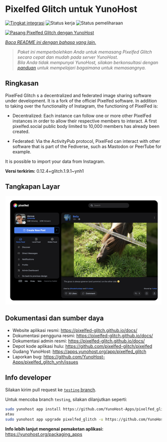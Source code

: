 <!--
N.B.: README ini dibuat secara otomatis oleh <https://github.com/YunoHost/apps/tree/master/tools/readme_generator>
Ini TIDAK boleh diedit dengan tangan.
-->

# Pixelfed Glitch untuk YunoHost

[![Tingkat integrasi](https://apps.yunohost.org/badge/integration/pixelfed_glitch)](https://ci-apps.yunohost.org/ci/apps/pixelfed_glitch/)
![Status kerja](https://apps.yunohost.org/badge/state/pixelfed_glitch)
![Status pemeliharaan](https://apps.yunohost.org/badge/maintained/pixelfed_glitch)

[![Pasang Pixelfed Glitch dengan YunoHost](https://install-app.yunohost.org/install-with-yunohost.svg)](https://install-app.yunohost.org/?app=pixelfed_glitch)

*[Baca README ini dengan bahasa yang lain.](./ALL_README.md)*

> *Paket ini memperbolehkan Anda untuk memasang Pixelfed Glitch secara cepat dan mudah pada server YunoHost.*  
> *Bila Anda tidak mempunyai YunoHost, silakan berkonsultasi dengan [panduan](https://yunohost.org/install) untuk mempelajari bagaimana untuk memasangnya.*

## Ringkasan

PixelFed Glitch s a decentralized and federated image sharing software under development. It is a fork of the officiel Pixelfed software.
In addition to taking over the functionality of Instagram, the functioning of PixelFed is:

* Decentralized: Each instance can follow one or more other PixelFed instances in order to allow their respective members to interact. A first pixelfed.social public body limited to 10,000 members has already been created.

* Federated: Via the ActivityPub protocol, PixelFed can interact with other software that is part of the Fediverse, such as Mastodon or PeerTube for example.

It is possible to import your data from Instagram.


**Versi terkirim:** 0.12.4+glitch.1.9.1~ynh1

## Tangkapan Layar

![Tangkapan Layar pada Pixelfed Glitch](./doc/screenshots/screenshot.png)

## Dokumentasi dan sumber daya

- Website aplikasi resmi: <https://pixelfed-glitch.github.io/docs/>
- Dokumentasi pengguna resmi: <https://pixelfed-glitch.github.io/docs/>
- Dokumentasi admin resmi: <https://pixelfed-glitch.github.io/docs/>
- Depot kode aplikasi hulu: <https://github.com/pixelfed-glitch/pixelfed>
- Gudang YunoHost: <https://apps.yunohost.org/app/pixelfed_glitch>
- Laporkan bug: <https://github.com/YunoHost-Apps/pixelfed_glitch_ynh/issues>

## Info developer

Silakan kirim pull request ke [`testing` branch](https://github.com/YunoHost-Apps/pixelfed_glitch_ynh/tree/testing).

Untuk mencoba branch `testing`, silakan dilanjutkan seperti:

```bash
sudo yunohost app install https://github.com/YunoHost-Apps/pixelfed_glitch_ynh/tree/testing --debug
atau
sudo yunohost app upgrade pixelfed_glitch -u https://github.com/YunoHost-Apps/pixelfed_glitch_ynh/tree/testing --debug
```

**Info lebih lanjut mengenai pemaketan aplikasi:** <https://yunohost.org/packaging_apps>
